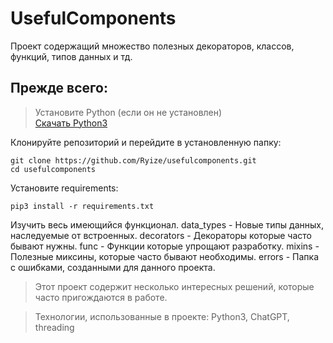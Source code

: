 # UsefulComponents

Проект содержащий множество полезных декораторов, классов, функций, типов данных и тд.

## Прежде всего:

> Установите Python (если он не установлен)<br>
> [Скачать Python3](https://www.python.org/downloads/)

Клонируйте репозиторий и перейдите в установленную папку:
```
git clone https://github.com/Ryize/usefulcomponents.git
cd usefulcomponents
```

Установите requirements:
```
pip3 install -r requirements.txt
```

Изучить весь имеющийся функционал.
data_types - Новые типы данных, наследуемые от встроенных.
decorators - Декораторы которые часто бывают нужны.
func - Функции которые упрощают разработку.
mixins - Полезные миксины, которые часто бывают необходимы.
errors - Папка с ошибками, созданными для данного проекта.

> Этот проект содержит несколько интересных решений, которые часто пригождаются в работе.

> Технологии, использованные в проекте: Python3, ChatGPT, threading
